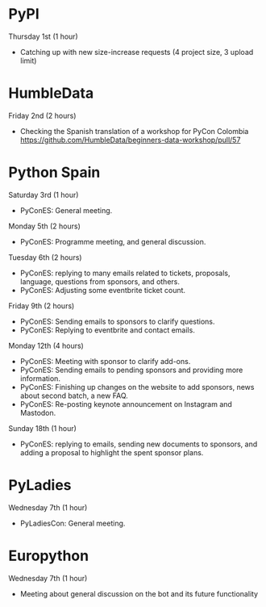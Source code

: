 # PyPI

Thursday 1st (1 hour)

* Catching up with new size-increase requests (4 project size, 3 upload limit)

# HumbleData

Friday 2nd (2 hours)

* Checking the Spanish translation of a workshop for PyCon Colombia
  https://github.com/HumbleData/beginners-data-workshop/pull/57

# Python Spain

Saturday 3rd (1 hour)

* PyConES: General meeting.

Monday 5th (2 hours)

* PyConES: Programme meeting, and general discussion.

Tuesday 6th (2 hours)

* PyConES: replying to many emails related to tickets, proposals, language,
  questions from sponsors, and others.
* PyConES: Adjusting some eventbrite ticket count.

Friday 9th (2 hours)

* PyConES: Sending emails to sponsors to clarify questions.
* PyConES: Replying to eventbrite and contact emails.

Monday 12th (4 hours)

* PyConES: Meeting with sponsor to clarify add-ons.
* PyConES: Sending emails to pending sponsors and providing more information.
* PyConES: Finishing up changes on the website to add sponsors, news about
  second batch, a new FAQ.
* PyConES: Re-posting keynote announcement on Instagram and Mastodon.

Sunday 18th (1 hour)

* PyConES: replying to emails, sending new documents to sponsors, and adding
  a proposal to highlight the spent sponsor plans.

# PyLadies

Wednesday 7th (1 hour)

* PyLadiesCon: General meeting.

# Europython

Wednesday 7th (1 hour)

* Meeting about general discussion on the bot and its future functionality

